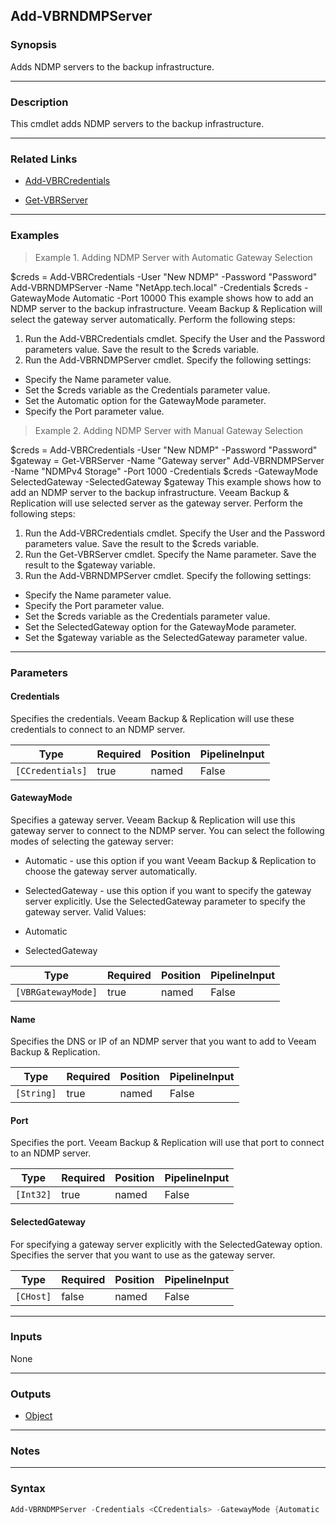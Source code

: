 Add-VBRNDMPServer
-----------------

### Synopsis
Adds NDMP servers to the backup infrastructure.

---

### Description

This cmdlet adds NDMP servers to the backup infrastructure.

---

### Related Links
* [Add-VBRCredentials](Add-VBRCredentials)

* [Get-VBRServer](Get-VBRServer)

---

### Examples
> Example 1. Adding NDMP Server with Automatic Gateway Selection

$creds = Add-VBRCredentials -User "New NDMP" -Password "Password"
Add-VBRNDMPServer -Name "NetApp.tech.local" -Credentials $creds -GatewayMode Automatic -Port 10000
This example shows how to add an NDMP server to the backup infrastructure. Veeam Backup & Replication will select the gateway server automatically.
Perform the following steps:
1. Run the Add-VBRCredentials cmdlet. Specify the User and the Password parameters value. Save the result to the $creds variable.
2. Run the Add-VBRNDMPServer cmdlet. Specify the following settings:
- Specify the Name parameter value.
- Set the $creds variable as the Credentials parameter value.
- Set the Automatic option for the GatewayMode parameter.
- Specify the Port parameter value.
> Example 2. Adding NDMP Server with Manual Gateway Selection

$creds = Add-VBRCredentials -User "New NDMP" -Password "Password"
$gateway = Get-VBRServer  -Name "Gateway server"
Add-VBRNDMPServer -Name "NDMPv4 Storage" -Port 1000 -Credentials $creds -GatewayMode SelectedGateway -SelectedGateway $gateway
This example shows how to add an NDMP server to the backup infrastructure. Veeam Backup & Replication will use selected server as the gateway server.
Perform the following steps:
1. Run the Add-VBRCredentials cmdlet. Specify the User and the Password parameters value. Save the result to the $creds variable.
2. Run the Get-VBRServer cmdlet. Specify the Name parameter. Save the result to the $gateway variable.
3. Run the Add-VBRNDMPServer cmdlet. Specify the following settings:
- Specify the Name parameter value.
- Specify the Port parameter value.
- Set the $creds variable as the Credentials parameter value.
- Set the SelectedGateway option for the GatewayMode parameter.
- Set the $gateway variable as the SelectedGateway parameter value.

---

### Parameters
#### **Credentials**
Specifies the credentials. Veeam Backup & Replication will use these credentials to connect to an NDMP server.

|Type            |Required|Position|PipelineInput|
|----------------|--------|--------|-------------|
|`[CCredentials]`|true    |named   |False        |

#### **GatewayMode**
Specifies a gateway server. Veeam Backup & Replication will use this gateway server to connect to the NDMP server.
You can select the following modes of selecting the gateway server:
* Automatic - use this option if you want Veeam Backup & Replication to choose the gateway server automatically.
* SelectedGateway - use this option if you want to specify the gateway server explicitly. Use the SelectedGateway parameter to specify the gateway server.
Valid Values:

* Automatic
* SelectedGateway

|Type              |Required|Position|PipelineInput|
|------------------|--------|--------|-------------|
|`[VBRGatewayMode]`|true    |named   |False        |

#### **Name**
Specifies the DNS or IP of an NDMP server that you want to add to Veeam Backup & Replication.

|Type      |Required|Position|PipelineInput|
|----------|--------|--------|-------------|
|`[String]`|true    |named   |False        |

#### **Port**
Specifies the port. Veeam Backup & Replication will use that port to connect to an NDMP server.

|Type     |Required|Position|PipelineInput|
|---------|--------|--------|-------------|
|`[Int32]`|true    |named   |False        |

#### **SelectedGateway**
For specifying a gateway server explicitly with the SelectedGateway option.
Specifies the server that you want to use as the gateway server.

|Type     |Required|Position|PipelineInput|
|---------|--------|--------|-------------|
|`[CHost]`|false   |named   |False        |

---

### Inputs
None

---

### Outputs
* [Object](https://learn.microsoft.com/en-us/dotnet/api/System.Object)

---

### Notes

---

### Syntax
```PowerShell
Add-VBRNDMPServer -Credentials <CCredentials> -GatewayMode {Automatic | SelectedGateway} -Name <String> -Port <Int32> [-SelectedGateway <CHost>] [<CommonParameters>]
```
